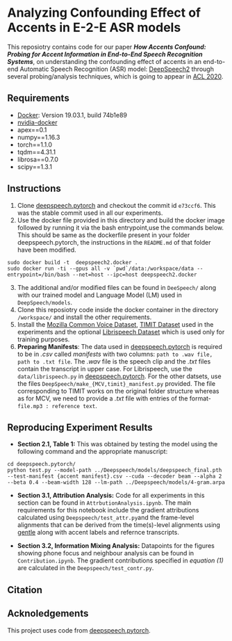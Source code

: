 # Analyzing Confounding Effect of Accents in E-2-E ASR models

This reposiotry contains code for our paper ***How Accents Confound: Probing for Accent Information in End-to-End Speech Recognition Systems***, on understanding the confounding effect of accents in an end-to-end Automatic Speech Recognition (ASR) model: [DeepSpeech2](https://github.com/SeanNaren/deepspeech.pytorch) through several probing/analysis techniques, which is going to appear in [ACL 2020](acl2020.org).

## Requirements
* [Docker](https://docs.docker.com/engine/release-notes/): Version 19.03.1, build 74b1e89
* [nvidia-docker](https://github.com/NVIDIA/nvidia-docker)
* apex==0.1
* numpy==1.16.3
* torch==1.1.0
* tqdm==4.31.1
* librosa==0.7.0
* scipy==1.3.1


## Instructions
1. Clone [deepspeech.pytorch](https://github.com/SeanNaren/deepspeech.pytorch) and checkout the commit id `e73ccf6`. This was the stable commit used in all our experiments.
2. Use the docker file provided in this directory and build the docker image followed by running it via the bash entrypoint,use the commands below. This should be same as the dockerfile present in your folder deepspeech.pytorch, the instructions in the `README.md` of that folder have been modified. 
```
sudo docker build -t  deepspeech2.docker .
sudo docker run -ti --gpus all -v `pwd`/data:/workspace/data --entrypoint=/bin/bash --net=host --ipc=host deepspeech2.docker
```
3. The additional and/or modified files can be found in `DeeSpeech/` along with our trained model and Language Model (LM) used in `DeepSpeech/models`.
4. Clone this reposiotry code inside the docker container in the directory `/workspace/` and install the other requirements.
5. Install the [Mozilla Common Voice Dataset](https://voice.mozilla.org/en/datasets), [TIMIT Dataset](https://catalog.ldc.upenn.edu/LDC93S1) used in the experiments and the optional [Librispeech Dataset](www.openslr.org/12/) which is used only for training purposes.
6. **Preparing Manifests**: The data used in [deepspeech.pytorch](https://github.com/SeanNaren/deepspeech.pytorch) is required to be in *.csv* called *manifests* with two columns: `path to .wav file, path to .txt file`. The *.wav* file is the speech clip and the *.txt* files contain the transcript in upper case. For Librispeech, use the `data/librispeech.py` in [deepspeech.pytorch](https://github.com/SeanNaren/deepspeech.pytorch). For the other datsets, use the files `DeepSpeech/make_{MCV,timit}_manifest.py` provided. The file corresponding to TIMIT works on the original folder structure whereas as for MCV, we need to provide a *.txt* file with entries of the format- `file.mp3 : reference text`.

## Reproducing Experiment Results
* **Section 2.1, Table 1:** This was obtained by testing the model using the following command and the appropriate manuscript:
```
cd deepspeech.pytorch/
python test.py --model-path ../Deepspeech/models/deepspeech_final.pth --test-manifest {accent manifest}.csv --cuda --decoder beam --alpha 2 --beta 0.4 --beam-width 128 --lm-path ../Deepspeech/models/4-gram.arpa
```
* **Section 3.1, Attribution Analysis:** Code for all experiments in this section can be found in `AttrbutionAnalysis.ipynb`.
The main requirements for this notebook include the gradient attributions calculated using `Deepspeech/test_attr.py`and the frame-level alignments that can be derived from the time(s)-level alignments using [gentle](https://github.com/lowerquality/gentle) along with accent labels and refernce transcripts.

* **Section 3.2, Information Mixing Analysis:** Datapoints for the figures showing phone focus and neighbour analysis can be found in `Contribution.ipynb`. The gradient contributions specified in *equation (1)* are calculated in the `Deepspeech/test_contr.py`.




## Citation


## Acknoledgements
This project uses code from [deepspeech.pytorch](https://github.com/SeanNaren/deepspeech.pytorch).
